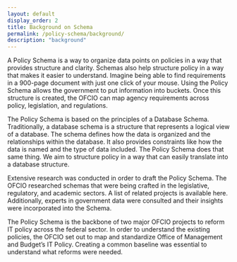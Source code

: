 ```yaml
---
layout: default
display_order: 2
title: Background on Schema
permalink: /policy-schema/background/
description: "background"
---
```


A Policy Schema is a way to organize data points on policies in a way that provides structure and clarity. Schemas also help structure policy in a way that makes it easier to understand. Imagine being able to find requirements in a 900-page document with just one click of your mouse.  Using the Policy Schema allows the government to put information into buckets.  Once this structure is created, the OFCIO can map agency requirements across policy, legislation, and regulations.  

The Policy Schema is based on the principles of a Database Schema. Traditionally, a database schema is a structure that represents a logical view of a database. The schema defines how the data is organized and the relationships within the database. It also provides constraints like how the data is named and the type of data included.  The Policy Schema does that same thing. We aim to structure policy in a way that can easily translate into a database structure.

Extensive research was conducted in order to draft the Policy Schema.  The OFCIO researched schemas that were being crafted in the legislative, regulatory, and academic sectors. A list of related projects is available here.  Additionally, experts in government data were consulted and their insights were incorporated into the Schema.  

The Policy Schema is the backbone of two major OFCIO projects to reform IT policy across the federal sector.  In order to understand the existing policies, the OFCIO set out to map and standardize Office of Management and Budget’s IT Policy.  Creating a common baseline was essential to understand what reforms were needed.  
